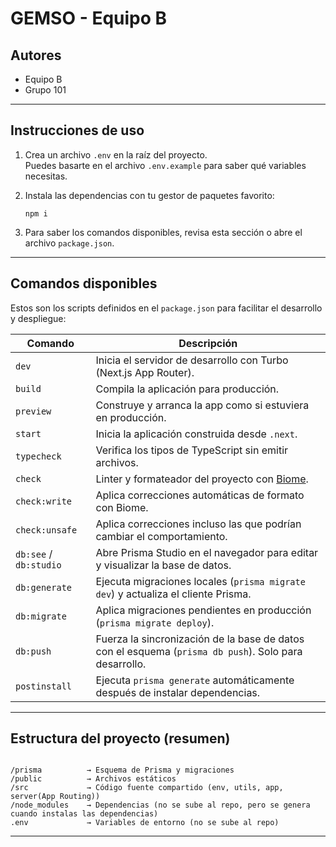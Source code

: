 # GEMSO - Equipo B

## Autores

- Equipo B  
- Grupo 101  

---

## Instrucciones de uso

1. Crea un archivo `.env` en la raíz del proyecto.  
   Puedes basarte en el archivo `.env.example` para saber qué variables necesitas.

2. Instala las dependencias con tu gestor de paquetes favorito:
   ```
   npm i
   
   ```   

3. Para saber los comandos disponibles, revisa esta sección o abre el archivo `package.json`.

---

## Comandos disponibles

Estos son los scripts definidos en el `package.json` para facilitar el desarrollo y despliegue:

| Comando            | Descripción |
|--------------------|-------------|
| `dev`              | Inicia el servidor de desarrollo con Turbo (Next.js App Router). |
| `build`            | Compila la aplicación para producción. |
| `preview`          | Construye y arranca la app como si estuviera en producción. |
| `start`            | Inicia la aplicación construida desde `.next`. |
| `typecheck`        | Verifica los tipos de TypeScript sin emitir archivos. |
| `check`            | Linter y formateador del proyecto con [Biome](https://biomejs.dev/). |
| `check:write`      | Aplica correcciones automáticas de formato con Biome. |
| `check:unsafe`     | Aplica correcciones incluso las que podrían cambiar el comportamiento. |
| `db:see` / `db:studio` | Abre Prisma Studio en el navegador para editar y visualizar la base de datos. |
| `db:generate`      | Ejecuta migraciones locales (`prisma migrate dev`) y actualiza el cliente Prisma. |
| `db:migrate`       | Aplica migraciones pendientes en producción (`prisma migrate deploy`). |
| `db:push`          | Fuerza la sincronización de la base de datos con el esquema (`prisma db push`). Solo para desarrollo. |
| `postinstall`      | Ejecuta `prisma generate` automáticamente después de instalar dependencias. |

---

## Estructura del proyecto (resumen)

```

/prisma          → Esquema de Prisma y migraciones
/public          → Archivos estáticos
/src             → Código fuente compartido (env, utils, app, server(App Routing))
/node_modules    → Dependencias (no se sube al repo, pero se genera cuando instalas las dependencias)
.env             → Variables de entorno (no se sube al repo)
```

---
